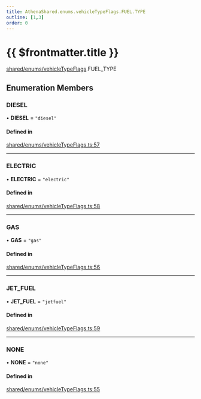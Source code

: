 ```yaml
---
title: AthenaShared.enums.vehicleTypeFlags.FUEL.TYPE
outline: [1,3]
order: 0
---
```


# {{ $frontmatter.title }}


[shared/enums/vehicleTypeFlags](../modules/shared_enums_vehicleTypeFlags.md).FUEL_TYPE

## Enumeration Members

### DIESEL

• **DIESEL** = ``"diesel"``

#### Defined in

[shared/enums/vehicleTypeFlags.ts:57](https://github.com/Stuyk/altv-athena/blob/3dbae04/src/core/shared/enums/vehicleTypeFlags.ts#L57)

___

### ELECTRIC

• **ELECTRIC** = ``"electric"``

#### Defined in

[shared/enums/vehicleTypeFlags.ts:58](https://github.com/Stuyk/altv-athena/blob/3dbae04/src/core/shared/enums/vehicleTypeFlags.ts#L58)

___

### GAS

• **GAS** = ``"gas"``

#### Defined in

[shared/enums/vehicleTypeFlags.ts:56](https://github.com/Stuyk/altv-athena/blob/3dbae04/src/core/shared/enums/vehicleTypeFlags.ts#L56)

___

### JET\_FUEL

• **JET\_FUEL** = ``"jetfuel"``

#### Defined in

[shared/enums/vehicleTypeFlags.ts:59](https://github.com/Stuyk/altv-athena/blob/3dbae04/src/core/shared/enums/vehicleTypeFlags.ts#L59)

___

### NONE

• **NONE** = ``"none"``

#### Defined in

[shared/enums/vehicleTypeFlags.ts:55](https://github.com/Stuyk/altv-athena/blob/3dbae04/src/core/shared/enums/vehicleTypeFlags.ts#L55)
